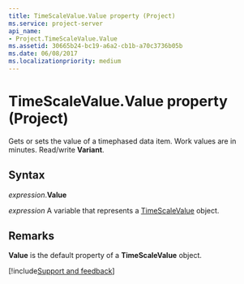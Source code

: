 ```yaml
---
title: TimeScaleValue.Value property (Project)
ms.service: project-server
api_name:
- Project.TimeScaleValue.Value
ms.assetid: 30665b24-bc19-a6a2-cb1b-a70c3736b05b
ms.date: 06/08/2017
ms.localizationpriority: medium
---
```



# TimeScaleValue.Value property (Project)

Gets or sets the value of a timephased data item. Work values are in minutes. Read/write **Variant**.


## Syntax

_expression_.**Value**

_expression_ A variable that represents a [TimeScaleValue](./Project.TimeScaleValue.md) object.


## Remarks

 **Value** is the default property of a **TimeScaleValue** object.

[!include[Support and feedback](~/includes/feedback-boilerplate.md)]